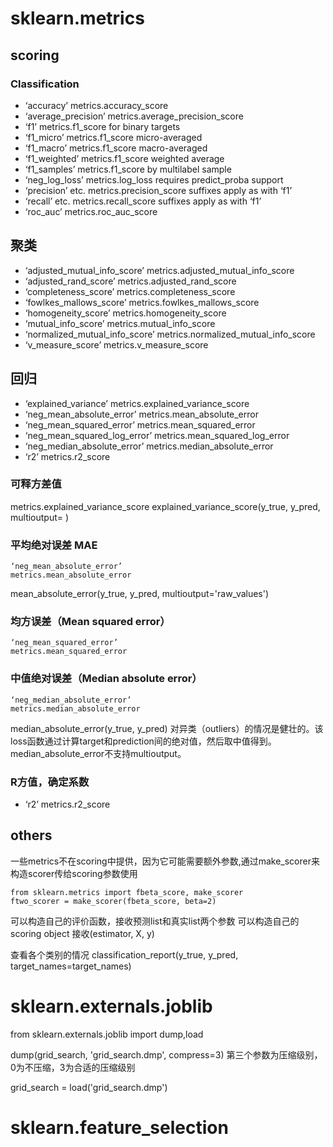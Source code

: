 # sklearn.metrics
## scoring 
### Classification       
* ‘accuracy’  metrics.accuracy_score   
* ‘average_precision’ metrics.average_precision_score  
* ‘f1’    metrics.f1_score    for binary targets
* ‘f1_micro’  metrics.f1_score    micro-averaged
* ‘f1_macro’  metrics.f1_score    macro-averaged
* ‘f1_weighted’   metrics.f1_score    weighted average
* ‘f1_samples’    metrics.f1_score    by multilabel sample
* ‘neg_log_loss’  metrics.log_loss    requires predict_proba support
* ‘precision’ etc.    metrics.precision_score suffixes apply as with ‘f1’
* ‘recall’ etc.   metrics.recall_score    suffixes apply as with ‘f1’
* ‘roc_auc’   metrics.roc_auc_score    

## 聚类       
* ‘adjusted_mutual_info_score’    metrics.adjusted_mutual_info_score   
* ‘adjusted_rand_score’   metrics.adjusted_rand_score  
* ‘completeness_score’    metrics.completeness_score   
* ‘fowlkes_mallows_score’ metrics.fowlkes_mallows_score    
* ‘homogeneity_score’ metrics.homogeneity_score    
* ‘mutual_info_score’ metrics.mutual_info_score    
* ‘normalized_mutual_info_score’  metrics.normalized_mutual_info_score     
* ‘v_measure_score’   metrics.v_measure_score  
      
## 回归
* ‘explained_variance’    metrics.explained_variance_score     
* ‘neg_mean_absolute_error’   metrics.mean_absolute_error  
* ‘neg_mean_squared_error’    metrics.mean_squared_error   
* ‘neg_mean_squared_log_error’    metrics.mean_squared_log_error   
* ‘neg_median_absolute_error’ metrics.median_absolute_error    
* ‘r2’    metrics.r2_score

### 可释方差值
metrics.explained_variance_score 
explained_variance_score(y_true, y_pred, multioutput= ) 

### 平均绝对误差 MAE
    ‘neg_mean_absolute_error’  
    metrics.mean_absolute_error
mean_absolute_error(y_true, y_pred, multioutput='raw_values')

### 均方误差（Mean squared error） 
    ‘neg_mean_squared_error’    
    metrics.mean_squared_error  

###  中值绝对误差（Median absolute error）
    ‘neg_median_absolute_error’ 
    metrics.median_absolute_error    
median_absolute_error(y_true, y_pred) 
对异类（outliers）的情况是健壮的。该loss函数通过计算target和prediction间的绝对值，然后取中值得到。median_absolute_error不支持multioutput。

###  R方值，确定系数      
* ‘r2’    metrics.r2_score

## others
一些metrics不在scoring中提供，因为它可能需要额外参数,通过make_scorer来构造scorer传给scoring参数使用

	from sklearn.metrics import fbeta_score, make_scorer
	ftwo_scorer = make_scorer(fbeta_score, beta=2)
可以构造自己的评价函数，接收预测list和真实list两个参数
可以构造自己的scoring object 接收(estimator, X, y)

查看各个类别的情况
classification_report(y_true, y_pred, target_names=target_names)

# sklearn.externals.joblib
from sklearn.externals.joblib import dump,load

dump(grid_search, 'grid_search.dmp', compress=3)
第三个参数为压缩级别，0为不压缩，3为合适的压缩级别

grid_search = load('grid_search.dmp')

# sklearn.feature_selection
